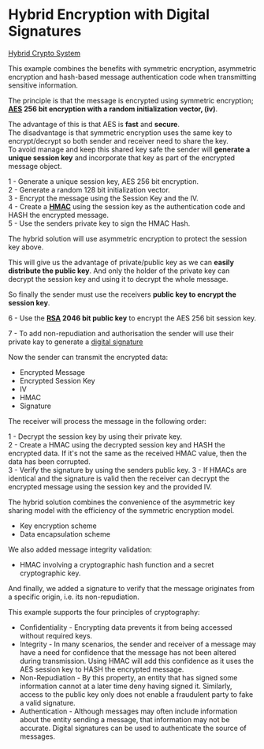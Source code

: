 ﻿# Hybrid Encryption with Digital Signatures

[Hybrid Crypto System](https://en.wikipedia.org/wiki/Hybrid_cryptosystem)

This example combines the benefits with symmetric encryption, asymmetric encryption and hash-based message authentication code when transmitting sensitive information.

The principle is that the message is encrypted using symmetric encryption; **[AES](https://en.wikipedia.org/wiki/Advanced_Encryption_Standard) 256 bit encryption with a random initialization vector, (iv)**. 

The advantage of this is that AES is **fast** and **secure**.   
The disadvantage is that symmetric encryption uses the same key to encrypt/decrypt so both sender and receiver need to share the key.   
To avoid manage and keep this shared key safe the sender will **generate a unique session key** and incorporate that key as part of the encrypted message object. 

1 - Generate a unique session key, AES 256 bit encryption.  
2 - Generate a random 128 bit initialization vector.  
3 - Encrypt the message using the Session Key and the IV.  
4 - Create a **[HMAC](https://en.wikipedia.org/wiki/HMAC)** using the session key as the authentication code and HASH the encrypted message.  
5 - Use the senders private key to sign the HMAC Hash.  

The hybrid solution will use asymmetric encryption to protect the session key above. 

This will give us the advantage of private/public key as we can **easily distribute the public key**. 
And only the holder of the private key can decrypt the session key and using it to decrypt the whole message.

So finally the sender must use the receivers **public key to encrypt the session key**.

6 - Use the **[RSA](https://en.wikipedia.org/wiki/RSA_(cryptosystem)) 2046 bit public key** to encrypt the AES 256 bit session key.   

7 - To add non-repudiation and authorisation the sender will use their private kay to generate a [digital signature](https://en.wikipedia.org/wiki/Digital_signature)    

Now the sender can transmit the encrypted data:

* Encrypted Message
* Encrypted Session Key
* IV
* HMAC 
* Signature

The receiver will process the message in the following order:

1 - Decrypt the session key by using their private key.  
2 - Create a HMAC using the decrypted session key and HASH the encrypted data. If it's not the same as the received HMAC value, then the data has been corrupted.   
3 - Verify the signature by using the senders public key.
3 - If HMACs are identical and the signature is valid then the receiver can decrypt the encrypted message using the session key and the provided IV.

The hybrid solution combines the convenience  of the asymmetric key sharing model with the efficiency of the symmetric encryption model. 

* Key encryption scheme  
* Data encapsulation scheme  

We also added message integrity validation:

* HMAC involving a cryptographic hash function and a secret cryptographic key.

And finally, we added a signature to verify that the message originates from a specific origin, i.e. its non-repudiation.

This example supports the four principles of cryptography: 

- Confidentiality - Encrypting data prevents it from being accessed without required keys. 
- Integrity - In many scenarios, the sender and receiver of a message may have a need for confidence that the message has not been altered during transmission. Using HMAC will add this confidence as it uses the AES session key to HASH the encrypted message.
- Non-Repudiation - By this property, an entity that has signed some information cannot at a later time deny having signed it. Similarly, access to the public key only does not enable a fraudulent party to fake a valid signature.
- Authentication - 
Although messages may often include information about the entity sending a message, that information may not be accurate. Digital signatures can be used to authenticate the source of messages.
